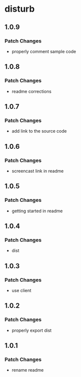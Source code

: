 # disturb

## 1.0.9

### Patch Changes

- properly comment sample code

## 1.0.8

### Patch Changes

- readme corrections

## 1.0.7

### Patch Changes

- add link to the source code

## 1.0.6

### Patch Changes

- screencast link in readme

## 1.0.5

### Patch Changes

- getting started in readme

## 1.0.4

### Patch Changes

- dist

## 1.0.3

### Patch Changes

- use client

## 1.0.2

### Patch Changes

- properly export dist

## 1.0.1

### Patch Changes

- rename readme
